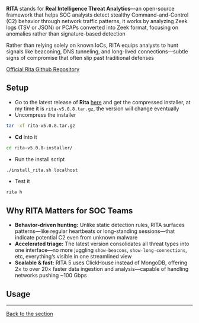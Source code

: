**RITA** stands for **Real Intelligence Threat Analytics**—an open-source framework that helps SOC analysts detect stealthy Command-and-Control (C2) behavior through network traffic patterns, it works by analyzing Zeek logs (TSV or JSON) or PCAPs converted into Zeek format, focusing on anomalies rather than signature-based detection

Rather than relying solely on known IoCs, RITA equips analysts to hunt signals like beaconing, DNS tunneling, and long-lived connections—subtle signs of compromise that often slip past traditional defenses

[Official Rita Github Repository](https://github.com/activecm/rita)

## Setup
- Go to the latest release of **Rita** [here](https://github.com/activecm/rita/releases) and get the compressed installer, at my time it is ``rita-v5.0.8.tar.gz``, the version will change eventually
- Uncompress the installer
```bash
tar -xf rita-v5.0.8.tar.gz
```
- **Cd** into it
```bash
cd rita-v5.0.8-installer/
```
- Run the install script
```bash
./install_rita.sh localhost
```
- Test it
```bash
rita h
```

## Why RITA Matters for SOC Teams
- **Behavior‑driven hunting:** Unlike static detection rules, RITA surfaces patterns—like regular heartbeats or long-standing sessions—that indicate potential C2 even from unknown malware
- **Accelerated triage:** The latest version consolidates all threat types into one interface—no more juggling ``show-beacons``, ``show-long-connections``, etc, everything’s visible in one streamlined view
- **Scalable & fast:** RITA 5 uses ClickHouse instead of MongoDB, offering 2× to over 20× faster data ingestion and analysis—capable of handling networks pushing ~100 Gbps

## Usage

---
[Back to the section](/courseFiles/Section_05-networkingAndTelemetry/networkingAndTelemetry.md)
